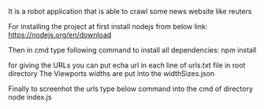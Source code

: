 It is a robot application that is able to crawl some news website like reuters


For installing the project at first install nodejs from below link:
https://nodejs.org/en/download

Then in cmd type following command to install all dependencies:
npm install

for giving the URLs you can put echa url in each line of urls.txt file in root directory
The Viewports widths are put into the widthSizes.json

Finally to screenhot the urls type below command into the cmd of directory
node index.js